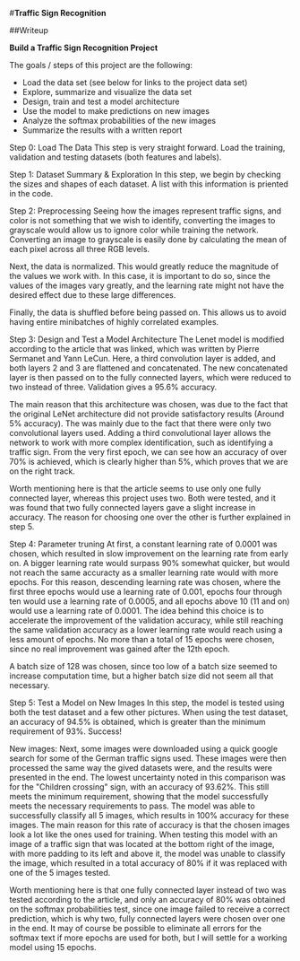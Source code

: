 #**Traffic Sign Recognition** 

##Writeup


**Build a Traffic Sign Recognition Project**

The goals / steps of this project are the following:
* Load the data set (see below for links to the project data set)
* Explore, summarize and visualize the data set
* Design, train and test a model architecture
* Use the model to make predictions on new images
* Analyze the softmax probabilities of the new images
* Summarize the results with a written report


Step 0: Load The Data
This step is very straight forward. Load the training, validation and testing datasets (both features and labels).

Step 1: Dataset Summary & Exploration
In this step, we begin by checking the sizes and shapes of each dataset. A list with this information is priented in the code.

Step 2: Preprocessing
Seeing how the images represent traffic signs, and color is not something that we wish to identify, converting the images to grayscale would allow us to ignore color while training the network. Converting an image to grayscale is easily done by calculating the mean of each pixel across all three RGB levels.

Next, the data is normalized. This would greatly reduce the magnitude of the values we work with. In this case, it is important to do so, since the values of the images vary greatly, and the learning rate might not have the desired effect due to these large differences.

Finally, the data is shuffled before being passed on. This allows us to avoid having entire minibatches of highly correlated examples.

Step 3: Design and Test a Model Architecture
The Lenet model is modified according to the article that was linked, which was written by Pierre Sermanet and Yann LeCun. Here, a third convolution layer is added, and both layers 2 and 3 are flattened and concatenated. The new concatenated layer is then passed on to the fully connected layers, which were reduced to two instead of three. Validation gives a 95.6% accuracy.

The main reason that this architecture was chosen, was due to the fact that the original LeNet architecture did not provide satisfactory results (Around 5% accuracy). The was mainly due to the fact that there were only two convolutional layers used. Adding a third convolutional layer allows the network to work with more complex identification, such as identifying a traffic sign. From the very first epoch, we can see how an accuracy of over 70% is achieved, which is clearly higher than 5%, which proves that we are on the right track.

Worth mentioning here is that the article seems to use only one fully connected layer, whereas this project uses two. Both were tested, and it was found that two fully connected layers gave a slight increase in accuracy. The reason for choosing one over the other is further explained in step 5.

Step 4: Parameter truning
At first, a constant learning rate of 0.0001 was chosen, which resulted in slow improvement on the learning rate from early on. A bigger learning rate would surpass 90% somewhat quicker, but would not reach the same accuracty as a smaller learning rate would with more epochs. For this reason, descending learning rate was chosen, where the first three epochs would use a learning rate of 0.001, epochs four through ten would use a learning rate of 0.0005, and all epochs above 10 (11 and on) would use a learning rate of 0.0001. The idea behind this choice is to accelerate the improvement of the validation accuracy, while still reaching the same validation accuracy as a lower learning rate would reach using a less amount of epochs. No more than a total of 15 epochs were chosen, since no real improvement was gained after the 12th epoch.

A batch size of 128 was chosen, since too low of a batch size seemed to increase computation time, but a higher batch size did not seem all that necessary.

Step 5: Test a Model on New Images
In this step, the model is tested using both the test dataset and a few other pictures. When using the test dataset, an accuracy of 94.5% is obtained, which is greater than the  minimum requirement of 93%. Success!

New images:
Next, some images were downloaded using a quick google search for some of the German traffic signs used. These images were then processed the same way the gived datasets were, and the results were presented in the end. The lowest uncertainty noted in this comparison was for the "Children crossing" sign, with an accuracy of 93.62%. This still meets the minimum requirement, showing that the model successfully meets the necessary requirements to pass. The model was able to successfully classify all 5 images, which results in 100% accuracy for these images. The main reason for this rate of accuracy is that the chosen images look a lot like the ones used for training. When testing this model with an image of a traffic sign that was located at the bottom right of the image, with more padding to its left and above it, the model was unable to classify the image, which resulted in a total accuracy of 80% if it was replaced with one of the 5 images tested.

Worth mentioning here is that one fully connected layer instead of two was tested according to the article, and only an accuracy of 80% was obtained on the softmax probabilities test, since one image failed to receive a correct prediction, which is why two, fully connected layers were chosen over one in the end. It may of course be possible to eliminate all errors for the softmax text if more epochs are used for both, but I will settle for a working model using 15 epochs.
